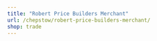 ```yaml
---
title: "Robert Price Builders Merchant"
url: /chepstow/robert-price-builders-merchant/
shop: trade
---
```

